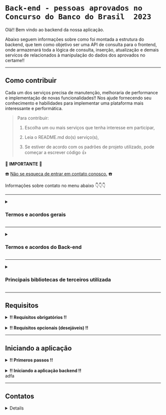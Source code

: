 
# `Back-end - pessoas aprovados no Concurso do Banco do Brasil  2023`

Olá!! Bem vindo ao backend da nossa aplicação.

Abaixo seguem informações sobre como foi montada a estrutura do backend, que tem como objetivo ser uma API de consulta para o frontend, onde armazenará toda a lógica de consulta, inserção, atualização e demais servicos de relacionados à manipulação do dados dos aprovados no certame!!

<hr>

## Como contribuir ##
Cada um dos serviços precisa de manutenção, melhoraria de performance e implementação de novas funcionalidades!!
Nos ajude fornecendo seu conhecimento e habilidades para implementar uma plataforma mais interessante e performática.

  > Para contribuir:
  >
  > 1. Escolha um ou mais serviços que tenha interesse em participar,
  >
  > 2. Leia o README.md do(s) serviço(s),
  >  
  > 3. Se estiver de acordo com os padrões de projeto utilizado, pode começar a escrever código :thumbsup:

:loudspeaker: **IMPORTANTE** :loudspeaker:

:telephone: [Não se esqueca de entrar em contato conosco.](#contatos) :telephone:

Informações sobre contato no menu abaixo :point_down::point_down::point_down:

<hr>

<details>

  <summary>
    <strong>
      <h3>
        Termos e acordos gerais
      </h3>
    </strong>
  </summary>

Aos interessados em particiar do projeto, segue abaixo as recomendações e regras a serem seguidas para os contribuidores.
  - Cada serviço tem suas regras e recomendações específicas, consulte o README.md de cada serviço para mais detalhes.
  - Padrões de projeto devem ser seguidos, a fim de se evitar conflitos.
  - Para todos os serviços utilizamos a estrutura de [Git](https://blog.rocketseat.com.br/iniciando-com-git-github/) e [Git Flow](https://medium.com/trainingcenter/utilizando-o-fluxo-git-flow-e63d5e0d5e04).
  - Todos os serviços se integram através de containers [docker](https://www.docker.com/) - para mais informações sobre containers [docker / docker compose / docker-cli](https://docs.docker.com/get-started/overview/) consulte a documentação.
  - Aprovação e merge de cada pull requests deve ter aprovação de pelo menos 1 (um) outro colaborador.

</details>

<hr>

<details>

  <summary>
    <strong>
      <h3>
        Termos e acordos do Back-end
      </h3>
    </strong>
  </summary>

Para o backend foi escolhida linguagem `TypeScript`, sendo executada através do **NODE.JS**, para criar um API RESTful, responsável por receber requisições da aplicação frontend, e implementar as lógicas necessárias para realizar as consultas necessárias ao banco de dados.

<br>
<br>

1. Especificações **gerais** para implementações de manutenção do backend:
  - linguagem - `TypeScript`,
  - padrão de escrita e linguagem:
     - [Camel case](https://pt.wikipedia.org/wiki/CamelCase),
     - Inglês para o código,
     - PT-BR para comentários,
  - Estrutura:
    - POO - [(Progamação Orientada a Objeto)](https://pt.wikipedia.org/wiki/Orienta%C3%A7%C3%A3o_a_objetos)
    - [API RESTful](https://aws.amazon.com/pt/what-is/restful-api/#:~:text=A%20API%20RESTful%20%C3%A9%20uma,terceiros%20para%20executar%20v%C3%A1rias%20tarefas.)
  - Princípios:
    - [SOLID](https://medium.com/desenvolvendo-com-paixao/o-que-%C3%A9-solid-o-guia-completo-para-voc%C3%AA-entender-os-5-princ%C3%ADpios-da-poo-2b937b3fc530)

<br>
<br>

2. Para garantir a padronização são utilizadas as seguintes ferramentas para verificação de código estático:
  - Linter:
    - [ESlint](https://eslint.org/)
    - [TypeScript-eslint](https://typescript-eslint.io/)

<br>
<br>

3. Para garantir a confiabailidade é **obrigatória** a implementação de testes. Os testes deverão seguir as seguintes especificações:
 - testes unitários:
     - biblioteca utilizada - [JEST](https://jestjs.io/pt-BR/)
 - testes de cobertura:
     - biblioteca utilizada - [JEST](https://jestjs.io/pt-BR/)
 - testes de integração:
     - biblioteca utilizada - [SuperTest](https://github.com/ladjs/supertest#readme)

<br>
<br>

⚠️
<strong>
Qualquer alteração no código, seja uma pequena correção de bug ou desenvolvimento de uma nova funcionalidade, somente será aceita se
</strong>
⚠️:
  -  Sem erros de lint no código submetido.
  -  Aprovação em todos os testes preexistentes;
  -  Aprovação em todos os novos testes implementados;
  -  taxa de cobertura do código, por testes, estiver acima do 90%;
  
</details>

<hr>

<details>

  <summary>
    <strong>
      <h3>
        Principais bibliotecas de terceiros utilizada
      </h3>
    </strong>
  </summary>

  >Para informações detalhadas sobre todas as bibliotecas de terceiros utilizadas nesse projeto acesse as informações diretamente no arquivo     `package.json`

Para novos contribuidores, acreditamos que será importante destacar quais são as principais bibliotecas de terceiros, frameworks e demais stacks que demadarão manutenção e conhecimento por aqueles que trabalharão diretamente no código da aplicação.

Assim como também documentar e deixar a disposição links úteis para consultas e aprendizados.

Bibliotecas:
1. Linguagem - [TypeScript](https://www.typescriptlang.org/docs/)
2. Runtime - [Node.js](https://nodejs.org/docs/latest/api/)
3. Web - [Express](https://expressjs.com/pt-br/starter/hello-world.html)
4. ORM:
   - [Sequelize](https://sequelize.org/)
   - [postgres](https://github.com/brianc/node-postgres)
6. Criptografia:
   - [JWT - Json Web Token](https://github.com/auth0/node-jsonwebtoken)
   - [Bcrypt](https://github.com/kelektiv/node.bcrypt.js#readme)
7. Testes:
   - [JEST](https://jestjs.io/pt-BR/)
   - [SuperTest](https://github.com/ladjs/supertest#readme)
8. Linter - [ESlint](https://eslint.org/)
  
</details>

<hr>

## Requisitos ##

<details>

  <summary>
    <strong>
      !! Requisitos obrigatórios !!
    </strong>
  </summary>

  <br>
  
  1. Docker :red_circle::

       - Para verificar a instalação do `docker` execute no terminal:

         ```
         $ docker --version
         ```

         caso o retorno seja algo como:

         ```
         $ docker: command not found
         ```

         siga pra este [link - Instalação do Docker Engine -](https://docs.docker.com/engine/install/) para realizar a instalação do Docker.

  <br>
  <br>

  2. Node.js :red_circle::
     
      - Para verificar a instalação do `node` execute no terminal:

        ```
        $ node --version
        ```
        
        caso o retorno seja algo como:

        ```
        $ Command 'node' not found, but can be installed with:
        $ sudo apt install nodejs
        ```

        siga pra este [link - Inslação do Node através do NVM -](https://github.com/nvm-sh/nvm#installing-and-updating) para realizar a instalação do node.js.

</details>

<br>

<details>
  <summary>
    <strong>
      !! Requisitos opcionais (desejáveis) !!
    </strong>
  </summary>

  <br>

  1. Python versão 3 ou superior :green_circle::

       - Para verificar a instalção do `Python` execute no terminal:
         ```
         $ python3 --version
         ```

         caso o retorno seja algo como:

         ```
         $ command not found: python
         ```

         siga para esse [link - Instalação do python -](https://wiki.python.org/moin/BeginnersGuide/Download) para realizar a instalação do python 3 ou superior.
  
</details>

<hr>

## Iniciando a aplicação ##

<details>

  <summary>
    <strong>
      ‼ Primeros passos !!
    </strong>
  </summary>

<br>

1. Clone o repositório
   - Use o comando:
     - `git clone <url do repositório>`
   - Entre na pasta do repositório que você acabou de clonar:
     - `cd <nome do repositório>`
   - Entre na pasta do backend:
     - `cd backend`

<br>
<br>
  
2. Crie um arquvivo `.env`:
   - User o comando abaixo para criar uma arquivo para definir as variáveis de ambiente:

     ```
     $ touch .env
     ```

   - Abra o arquivo `.env` no editor de códido de sua preferência e defina as seguintes variáveis de ambiente:

     ```
     1.  POSTGRES_DB=defina_o_nome_do_db
     2.  POSTGRES_USER=defina_um_usuário
     3.  POSTGRES_PASSWORD=defina_uma_senha
     4.  PORT_DB=defina_uma_porta
     5.  PORT_BACK=defina_uma_porta
     6.  HOST_BACK=defina_o_host
     7.  JWT_SECRET=segredo-jwt
     8.  JWT_EXPIRATION=tempo-de-expiracao
     ```

   - caso não tenha familiaridae com alguma das variáveis de ambiente citadas acima consulte:
     - [PostgresSQL](https://www.postgresql.org/docs/16/tutorial.html) ou [docker-postgres](https://hub.docker.com/_/postgres)
     - [JWT - Json Web Token](https://github.com/auth0/node-jsonwebtoken)

<br>
<br>
  
3. Inicie o conatainer do banco de dados com o Docker através de uma das opções abaixo:
   - <details><summary>Através do <code>docker compose</code> (Recomendado):</summary>
     
     <br>
   
     - Retorne ao diretório superior com o comando:
     
       ```
       $ cd ..
       ```
     
     <br>
     
     - User o comando abaixo para criar uma arquivo para definir as variáveis de ambiente:

       ```
       $ touch .env
       ```
     
     <br>
     
     - Abra o arquivo `.env` no editor de códido de sua preferência e defina as seguintes variáveis de ambiente:

       ```
       1.  POSTGRES_DB=defina_o_nome_do_db
       2.  POSTGRES_USER=defina_um_usuário
       3.  POSTGRES_PASSWORD=defina_uma_senha
       4.  PORT_DB=defina_uma_porta
       5.  PORT_BACK=defina_uma_porta
       6.  HOST_BACK=defina_o_host
       7.  JWT_SECRET=segredo-jwt
       8.  JWT_EXPIRATION=tempo-de-expiracao
       ```

     **Observação**: As variáveis de ambiente definidas neste arquivo **DEVEM** coincidir com as variáveis definidas anteriormente no arquivo `.env` do diretório `backend` criadas no passo 2.

     <br>
     
     - Inicie o banco de dados através do comando:

       ```
       $ docker compose up db -d
       ```

       Caso esteja usando uma versão mais antiga do Docker, e o comando acima resultar em erro, tente o comando abaixo:

       ```
       $ docker-compose up db -d
       ```
  
     </details>
     
   - <details><summary>Através do diretório do banco de dados:</summary>
     
     <br>
     
     - Mude para o diretório `database` na raiz do projeto com o comando:

       ```
       $ cd ../database
       ```

     <br>
     
     - User o comando abaixo para criar uma arquivo para definir as variáveis de ambiente:

       ```
       $ touch .env
       ```

     <br>
     
     - Abra o arquivo `.env` no editor de códido de sua preferência e defina as seguintes variáveis de ambiente:

       ```
       1.  PORT_DB=defina_uma_porta
       2.  POSTGRES_USER=defina_um_usuário
       3.  POSTGRES_PASSWORD=defina_uma_senha
       4.  POSTGRES_DB=defina_o_nome_do_db
       ```
     **Observação**: As variáveis de ambiente definidas neste arquivo **DEVEM** coincidir com as variáveis definidas anteriormente no arquivo `.env` do diretório `backend` criadas no passo 2.

     <br>
     
     - User os comandos abaixo para criar o banco de dados através do `Dockerfile` e iniciar uma `network`:

       ```
       $ docker build -t database .
       $ docker network create aprovados_bb
       $ docker run --name db --env-file .env -p 5432:5432 -v ./data:/var/lib/postgresql/data --rm --network=aprovados_bb -d database
       ```

     </details>
     
   - <details><summary>Através da criação de containers manualmente:</summary>
     
     <br>
     
     - Use o comando abaixo para criar um container para o banco de dados, criar uma `network`, e configurar as variáveis de ambinte:

       ```
       $ docker network create aprovados_bb
       $ docker run --name db \
       --env-file .env \
       -p 5432:5432 \
       -v ${PWD}/../database/data:/var/lib/postgresql/data \
       -v ${PWD}../database/uuid_install.sh:/docker-entrypoint-initdb.d/ \
       --rm \
       --network=aprovados_bb \
       -d postgres:16
       ```

     </details>

<br>
<br>

4. Após iniciado o banco, verifique se o container está ativo e operacional com uma das opções abaixo:
     - Inicie alguma aplicação para acesso ao postgres. Ex.: [Dbeaver](https://dbeaver.io/download/), [pgAdmin](https://www.pgadmin.org/)
       
       ou
   
     - Acesse via terminal com os comandos:
       
       ```
       $ docker exec -i -t db sh
       $ psql -U $POSTGRES_USER -d $POSTGRES_DB -h localhost -p 5432 -W
       ```

</details>

<br>

<details>

  <summary>
    <strong>
      ‼ Iniciando a aplicação backend !!
    </strong>
  </summary>

  Uma vez o **banco de dados**
  --------------- 

</details>
adfa

<hr>

## Contatos ##

<details>
  
### **Envie** uma mensagem para os nossos colaboradores. ###
>  Tire dúvidas!
>
> Proponha mudanças!
>
> Informe que tem interesse em colaborar, e em que parte pode ajudar!
>
> De feedback sobre as implementações!
>
> Nos ajude a fazer essa aplicação algo INCRÍVEL! :star_struck:

Colaboradores :busts_in_silhouette: :

  -  Felipe
      - ![image](https://img.shields.io/badge/Gmail-D14836?style=for-the-badge&logo=gmail&logoColor=white) :: felipe.raindo+dev@gmail.com
        
      - ![image](https://img.shields.io/badge/GitHub-100000?style=for-the-badge&logo=github&logoColor=white) :: @feliperaindo
        
      - ![image](https://img.shields.io/badge/LinkedIn-0077B5?style=for-the-badge&logo=linkedin&logoColor=white) :: @feliperaindo
        
      - ![image](https://dcbadge.vercel.app/api/shield/555185291770593302) :: @sazanh

</details>
